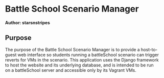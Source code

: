 # Battle School Scenario Manager
#### Author: starsnstripes

## Purpose

The purpose of the Battle School Scenario Manager is to provide a host-to-guest web interface so students running a battleSchool scenario can trigger reverts for VMs in the scenario. This application uses the Django framework to host the website and its underlying database, and is intended to be run on a battleSchool server and accessible only by its Vagrant VMs.
